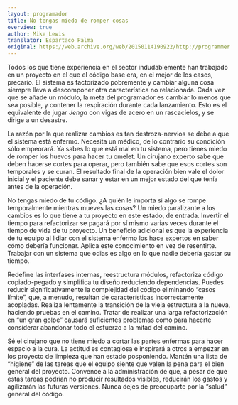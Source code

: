 ```yaml
---
layout: programador
title: No tengas miedo de romper cosas
overview: true
author: Mike Lewis
translator: Espartaco Palma
original: https://web.archive.org/web/20150114190922/http://programmer.97things.oreilly.com/wiki/index.php/Don't_Be_Afraid_to_Break_Things
---
```


Todos los que tiene experiencia en el sector indudablemente han
trabajado en un proyecto en el que el código base era, en el mejor de
los casos, precario. El sistema es factorizado pobremente y cambiar
alguna cosa siempre lleva a descomponer otra característica no
relacionada. Cada vez que se añade un módulo, la meta del programador es
cambiar lo menos que sea posible, y contener la respiración durante cada
lanzamiento. Esto es el equivalente de jugar _Jenga_ con vigas de acero
en un rascacielos, y se dirige a un desastre.

La razón por la que realizar cambios es tan destroza-nervios se debe a
que el sistema está enfermo. Necesita un médico, de lo contrario su
condición sólo empeorará. Ya sabes lo que está mal en tu sistema, pero
tienes miedo de romper los huevos para hacer tu omelet. Un cirujano
experto sabe que deben hacerse cortes para operar, pero también sabe que
esos cortes son temporales y se curan. El resultado final de la
operación bien vale el dolor inicial y el paciente debe sanar y estar en
un mejor estado del que tenía antes de la operación.

No tengas miedo de tu código. ¿A quién le importa si algo se rompe
temporalmente mientras mueves las cosas? Un miedo paralizante a los
cambios es lo que tiene a tu proyecto en este estado, de entrada.
Invertir el tiempo para refactorizar se pagará por sí mismo varias veces
durante el tiempo de vida de tu proyecto. Un beneficio adicional es que
la experiencia de tu equipo al lidiar con el sistema enfermo los hace
expertos en saber cómo debería funcionar. Aplica este conocimiento en
vez de resentirte. Trabajar con un sistema que odias es algo en lo que
nadie debería gastar su tiempo.

Redefine las interfases internas, reestructura módulos, refactoriza
código copiado-pegado y simplifica tu diseño reduciendo dependencias.
Puedes reducir significativamente la complejidad del código eliminando
“casos límite”, que, a menudo, resultan de características
incorrectamente acopladas. Realiza lentamente la transición de la vieja
estructura a la nueva, haciendo pruebas en el camino. Tratar de realizar
una larga refactorización en “un gran golpe” causará suficientes
problemas como para hacerte considerar abandonar todo el esfuerzo a la
mitad del camino.

Sé el cirujano que no tiene miedo a cortar las partes enfermas para
hacer espacio a la cura. La actitud es contagiosa e inspirará a otros a
empezar en los proyecto de limpieza que han estado posponiendo. Mantén
una lista de “higiene” de las tareas que el equipo siente que valen la
pena para el bien general del proyecto. Convence a la administración de
que, a pesar de que estas tareas podrían no producir resultados visibles,
reducirán los gastos y agilizarán las futuras versiones. Nunca dejes de
preocuparte por la “salud” general del código.
